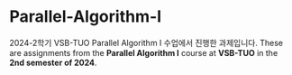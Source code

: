 # Parallel-Algorithm-I

2024-2학기 VSB-TUO Parallel Algorithm I 수업에서 진행한 과제입니다.
These are assignments from the **Parallel Algorithm I** course at **VSB-TUO** in the **2nd semester of 2024**.
